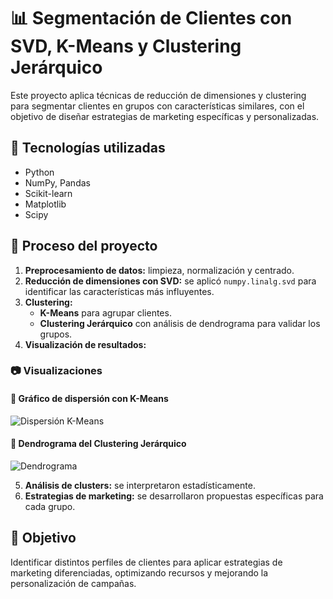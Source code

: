 # 📊 Segmentación de Clientes con SVD, K-Means y Clustering Jerárquico

Este proyecto aplica técnicas de reducción de dimensiones y clustering para segmentar clientes en grupos con características similares, con el objetivo de diseñar estrategias de marketing específicas y personalizadas.

## 🔧 Tecnologías utilizadas
- Python
- NumPy, Pandas
- Scikit-learn
- Matplotlib
- Scipy

## 🧠 Proceso del proyecto
1. **Preprocesamiento de datos:** limpieza, normalización y centrado.
2. **Reducción de dimensiones con SVD:** se aplicó `numpy.linalg.svd` para identificar las características más influyentes.
3. **Clustering:**
   - **K-Means** para agrupar clientes.
   - **Clustering Jerárquico** con análisis de dendrograma para validar los grupos.
4. **Visualización de resultados:**

### 📷 Visualizaciones

#### 📌 Gráfico de dispersión con K-Means
![Dispersión K-Means](imagenes/IMG2(2).png)

#### 📌 Dendrograma del Clustering Jerárquico
![Dendrograma](imagenes/IMG2(1).png)

5. **Análisis de clusters:** se interpretaron estadísticamente.
6. **Estrategias de marketing:** se desarrollaron propuestas específicas para cada grupo.

## 🎯 Objetivo
Identificar distintos perfiles de clientes para aplicar estrategias de marketing diferenciadas, optimizando recursos y mejorando la personalización de campañas.

